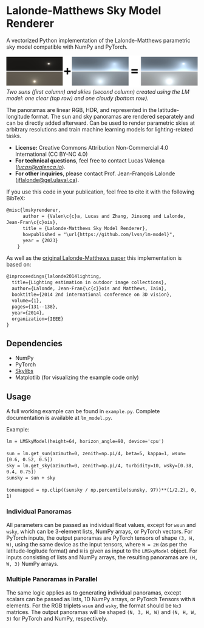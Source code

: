 # Lalonde-Matthews Sky Model Renderer
A vectorized Python implementation of the Lalonde-Matthews parametric sky model compatible with NumPy and PyTorch.

![](banner.png)
*Two suns (first column) and skies (second column) created using the LM model: one clear (top row) and one cloudy (bottom row).*

The panoramas are linear RGB, HDR, and represented in the latitude-longitude format. The sun and sky panoramas are rendered separately and can be directly added afterward. Can be used to render parametric skies at arbitrary resolutions and train machine learning models for lighting-related tasks.

- **License:** Creative Commons Attribution Non-Commercial 4.0 International  (CC BY-NC 4.0)
- **For technical questions**, feel free to contact Lucas Valença (*lucas@valenca.io*).
- **For other inquiries**, please contact Prof. Jean-François Lalonde (jflalonde@gel.ulaval.ca).

If you use this code in your publication, feel free to cite it with the following BibTeX:

    @misc{lmskyrenderer,
          author = {Valen\c{c}a, Lucas and Zhang, Jinsong and Lalonde, Jean-Fran\c{c}ois},
          title = {Lalonde-Matthews Sky Model Renderer},
          howpublished = "\url{https://github.com/lvsn/lm-model}",
          year = {2023}
        }
As well as the [original Lalonde-Matthews paper](https://ieeexplore.ieee.org/abstract/document/7035818/) this implementation is based on:

    @inproceedings{lalonde2014lighting,
      title={Lighting estimation in outdoor image collections},
      author={Lalonde, Jean-Fran{\c{c}}ois and Matthews, Iain},
      booktitle={2014 2nd international conference on 3D vision},
      volume={1},
      pages={131--138},
      year={2014},
      organization={IEEE}
    }

## Dependencies
- NumPy
- PyTorch
- [Skylibs](https://github.com/soravux/skylibs)
- Matplotlib (for visualizing the example code only)

## Usage
A full working example can be found in `example.py`. Complete documentation is available at `lm_model.py`.

Example:

    lm = LMSkyModel(height=64, horizon_angle=90, device='cpu')

    sun = lm.get_sun(azimuth=0, zenith=np.pi/4, beta=5, kappa=1, wsun=[0.6, 0.52, 0.5])
    sky = lm.get_sky(azimuth=0, zenith=np.pi/4, turbidity=10, wsky=[0.38, 0.4, 0.75])
    sunsky = sun + sky

    tonemapped = np.clip((sunsky / np.percentile(sunsky, 97))**(1/2.2), 0, 1)

### Individual Panoramas
All parameters can be passed as individual float values, except for `wsun` and `wsky`, which can be 3-element lists, NumPy arrays, or PyTorch vectors. For PyTorch inputs, the output panoramas are PyTorch tensors of shape `(3, H, W)`, using the same device as the input tensors, where `W = 2H` (as per the latitude-logitude format) and `H` is given as input to the `LMSkyModel` object. For inputs consisting of lists and NumPy arrays, the resulting panoramas are `(H, W, 3)` NumPy arrays.

### Multiple Panoramas in Parallel
The same logic applies as to generating individual panoramas, except scalars can be passed as lists, 1D NumPy arrays, or PyTorch Tensors with `N` elements. For the RGB triplets `wsun` and `wsky`, the format should be `Nx3` matrices. The output panoramas will be shaped  `(N, 3, H, W)` and `(N, H, W, 3)` for PyTorch and NumPy, respectively.
